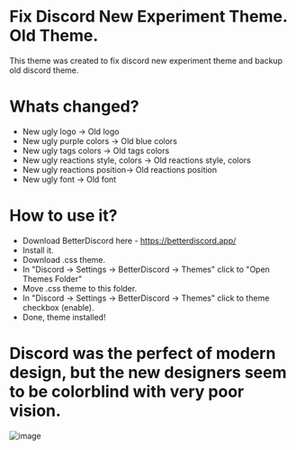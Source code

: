 # Fix Discord New Experiment Theme. Old Theme.
This theme was created to fix discord new experiment theme and backup old discord theme.

# Whats changed?

- New ugly logo -> Old logo
- New ugly purple colors -> Old blue colors
- New ugly tags colors -> Old tags colors
- New ugly reactions style, colors -> Old reactions style, colors
- New ugly reactions position-> Old reactions position
- New ugly font -> Old font



# How to use it?

- Download BetterDiscord here - https://betterdiscord.app/
- Install it.
- Download .css theme.
- In "Discord -> Settings -> BetterDiscord -> Themes" click to "Open Themes Folder"
- Move .css theme to this folder.
- In "Discord -> Settings -> BetterDiscord -> Themes" click to theme checkbox (enable).
- Done, theme installed!

# Discord was the perfect of modern design, but the new designers seem to be colorblind with very poor vision.

![image](https://user-images.githubusercontent.com/41979846/118303359-b1214900-b528-11eb-8a46-1a2ac3059829.png)
